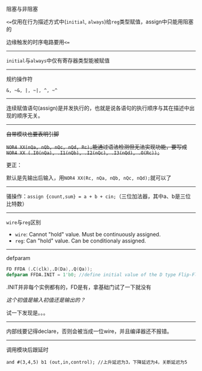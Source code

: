 阻塞与非阻塞

`<=`仅用在行为描述方式中(`initial`, `always`)给`reg`类型赋值，assign中只能用阻塞的

边缘触发的时序电路要用`<=`

---

`initial`与`always`中仅有寄存器类型能被赋值

---

规约操作符

`&, ~&, |, ~|, ^, ~^`

---

连续赋值语句(assign)是并发执行的，也就是说各语句的执行顺序与其在描述中出现的顺序无关。

---

<S>自带模块也要表明引脚</S>

<S>`NOR4 XX(nQa, nQb, nQc, nQd, Rc);`能通过语法检测但无法实现功能，要写成`NOR4 XX (.I0(nQa), .I1(nQb), .I2(nQc), .I3(nQd), .O(Rc));`</S>

更正：

默认是先输出后输入，用`NOR4 XX(Rc, nQa, nQb, nQc, nQd);`就可以了

---

骚操作：`assign {count,sum} = a + b + cin;`（三位加法器，其中a、b是三位比特数）

---

`wire`与`reg`区别

- `wire`: Cannot "hold" value. Must be continuously assigned.
- `reg`:  Can "hold" value. Can be conditionaly assigned.

---

defparam

```verilog
FD FFDA (.C(clk),.D(Da),.Q(Qa));
defparam FFDA.INIT = 1'b0; //define initial value of the D type Flip-Flop
```

.INIT并非每个实例都有的，FD是有，拿基础门试了一下就没有

*这个初值是输入初值还是输出的？*

试一下发现是。。。

---

内部线要记得declare，否则会被当成一位wire，并且编译器还不报错。

---

调用模块后跟延时

`and #(3,4,5) b1 (out,in,control); //上升延迟为3，下降延迟为4，关断延迟为5`


